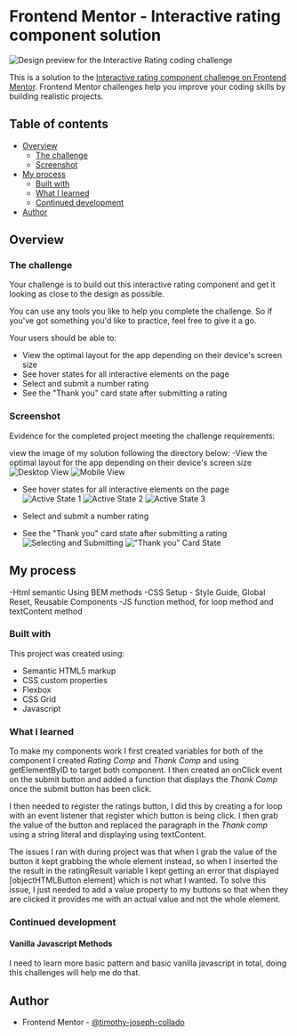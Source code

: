 # Frontend Mentor - Interactive rating component solution
![Design preview for the Interactive Rating coding challenge](/design/desktop-preview.jpg)

This is a solution to the [Interactive rating component challenge on Frontend Mentor](https://www.frontendmentor.io/challenges/interactive-rating-component-koxpeBUmI). Frontend Mentor challenges help you improve your coding skills by building realistic projects. 

## Table of contents

- [Overview](#overview)
  - [The challenge](#the-challenge)
  - [Screenshot](#screenshot)
- [My process](#my-process)
  - [Built with](#built-with)
  - [What I learned](#what-i-learned)
  - [Continued development](#continued-development)
- [Author](#author)


## Overview

### The challenge

Your challenge is to build out this interactive rating component and get it looking as close to the design as possible.

You can use any tools you like to help you complete the challenge. So if you've got something you'd like to practice, feel free to give it a go.

Your users should be able to:

- View the optimal layout for the app depending on their device's screen size
- See hover states for all interactive elements on the page
- Select and submit a number rating
- See the "Thank you" card state after submitting a rating

### Screenshot

Evidence for the completed project meeting the challenge requirements:

view the image of my solution following the directory below:
-View the optimal layout for the app depending on their device's screen size
![Desktop View](/images/Desktop-view.png)
![Mobile View](/images/Mobile-view.png)

- See hover states for all interactive elements on the page
![Active State 1](/images/Active%20State%201.png)
![Active State 2](/images/Active%20State%202.png)
![Active State 3](/images/Active%20State%203.png)

- Select and submit a number rating
- See the "Thank you" card state after submitting a rating
![Selecting and Submitting](/images/Selecting%20and%20Submitting.png)
!["Thank you" Card State](/images/Selecting%20and%20Submitting.png)


## My process
-Html semantic Using BEM methods
-CSS Setup - Style Guide, Global Reset, Reusable Components
-JS function method, for loop method and textContent method   

### Built with
This project was created using: 
- Semantic HTML5 markup
- CSS custom properties
- Flexbox
- CSS Grid
- Javascript

### What I learned
To make my components work I first created variables for both of the component I created *Rating Comp* and *Thank Comp*
and using getElementByID to target both component. 
I then created an onClick event on the submit button and added a function that displays the *Thank Comp* once the submit button has been click. 

I then needed to register the ratings button, I did this by creating a for loop with an event listener that register which button is being click. 
I then grab the value of the button and replaced the paragraph in the *Thank comp* using a string literal and displaying using textContent. 

The issues I ran with during project was that when I grab the value of the button it kept grabbing the whole element instead, so when I inserted the the result in the ratingResult variable I kept getting an error that displayed [objectHTMLButton element] which is not what I wanted. 
To solve this issue, I just needed to add a value property to my buttons so that when they are clicked it provides me with an actual value and not the whole element. 

### Continued development

#### Vanilla Javascript Methods 
I need to learn more basic pattern and basic vanilla javascript in total, doing this challenges will help me do that. 
  

## Author
- Frontend Mentor - [@timothy-joseph-collado](https://www.frontendmentor.io/profile/timothy-joseph-collado)
